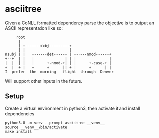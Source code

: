 # asciitree

Given a CoNLL formatted dependency parse the objective is to output an ASCII
representation like so:

         root
          |
          | +-------dobj---------+
          | |                    |
    nsubj | |   +------det-----+ | +-----nmod------+
    +--+  | |   |              | | |               |
    |  |  | |   |      +-nmod-+| | |      +-case-+ |
    +  |  + |   +      +      || + |      +      | |
    I  prefer  the  morning   flight  through  Denver

Will support other inputs in the future.

## Setup

Create a virtual environment in python3, then activate it and install
dependencies

    python3.8 -m venv --prompt asciitree __venv__
    source __venv__/bin/activate
    make install
